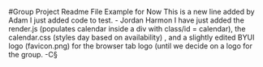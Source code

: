 #Group Project Readme File Example for Now
This is a new line added by Adam
I just added code to test. - Jordan Harmon
I have just added the render.js (populates calendar inside a div with class/id = calendar), the calendar.css (styles day based on availability)
	, and a slightly edited BYUI logo (favicon.png) for the browser tab logo (until we decide on a logo for the group. -C§